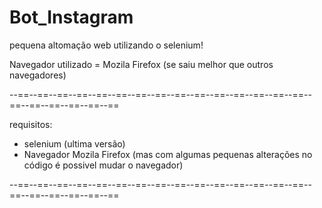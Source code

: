# Bot_Instagram
 
pequena altomação web utilizando o selenium!

Navegador utilizado = Mozila Firefox (se saiu melhor que outros navegadores)

--==--==--==--==--==--==--==--==--==--==--==--==--==--==--==--==--==--==--==--==--==

requisitos:
- selenium (ultima versão)
- Navegador Mozila Firefox (mas com algumas pequenas alterações no código é possivel mudar o navegador)

--==--==--==--==--==--==--==--==--==--==--==--==--==--==--==--==--==--==--==--==--==

~~~~~~ execulte o código main.py para iniciar o bot
